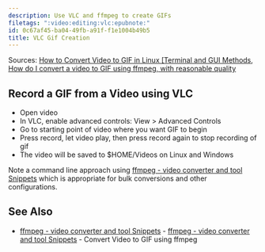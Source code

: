 ```yaml
---
description: Use VLC and ffmpeg to create GIFs
filetags: ":video:editing:vlc:epubnote:"
id: 0c67af45-ba04-49fb-a91f-f1e1004b49b5
title: VLC Gif Creation
---
```


Sources: [How to Convert Video to GIF in Linux \[Terminal and GUI
Methods](https://itsfoss.com/convert-video-gif-linux/), [How do I
convert a video to GIF using ffmpeg, with reasonable
quality](https://superuser.com/questions/556029/how-do-i-convert-a-video-to-gif-using-ffmpeg-with-reasonable-quality)

## Record a GIF from a Video using VLC

- Open video
- In VLC, enable advanced controls: View \> Advanced Controls
- Go to starting point of video where you want GIF to begin
- Press record, let video play, then press record again to stop
  recording of gif
- The video will be saved to \$HOME/Videos on Linux and Windows

Note a command line approach using [ffmpeg - video converter and tool
Snippets](../005-computer-snippets-ffmpeg) which is appropriate for bulk
conversions and other configurations.

## See Also

- [ffmpeg - video converter and tool
  Snippets](../005-computer-snippets-ffmpeg) - [ffmpeg - video converter
  and tool Snippets](id:7dd8e1e7-2d9a-4a67-860f-250205d1286f) - Convert
  Video to GIF using ffmpeg
